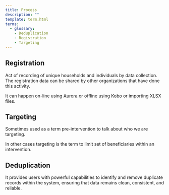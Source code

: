 ```yaml
---
title: Process
description: ""
template: term.html
terms:
  - glossary: 
    - Deduplication
    - Registration
    - Targeting
---
```


## Registration

Act of recording of unique households and individuals by data collection.
The registration data can be shared by other organizations that have done
this activity.

It can happen on-line using [Aurora](../../components/aurora/index.md) or offline using [Kobo](../../components/kobo/index.md) or importing XLSX files.


## Targeting

Sometimes used as a term pre-intervention to talk about who we are targeting.</p>
        <p>In other cases targeting is the term to limit set of beneficiaries within
          an intervention.

## Deduplication

It provides users with powerful capabilities to identify and remove duplicate records within the system, ensuring that data remains clean, consistent, and reliable.

#
